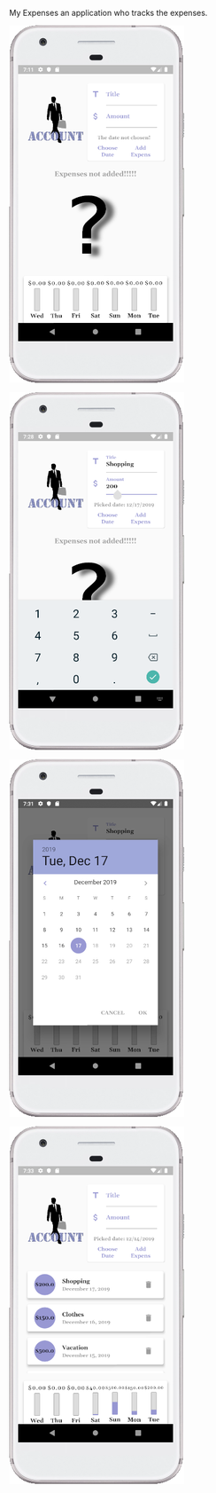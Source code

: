 My Expenses an application who tracks the expenses.




![](https://github.com/Laura555-p/myexpenses/blob/master/assets/images/my_expenses1.PNG)

![](https://github.com/Laura555-p/myexpenses/blob/master/assets/images/my_expenses2.PNG)

![](https://github.com/Laura555-p/myexpenses/blob/master/assets/images/my_expenses3.PNG)

![](https://github.com/Laura555-p/myexpenses/blob/master/assets/images/my_expenses5.PNG)


